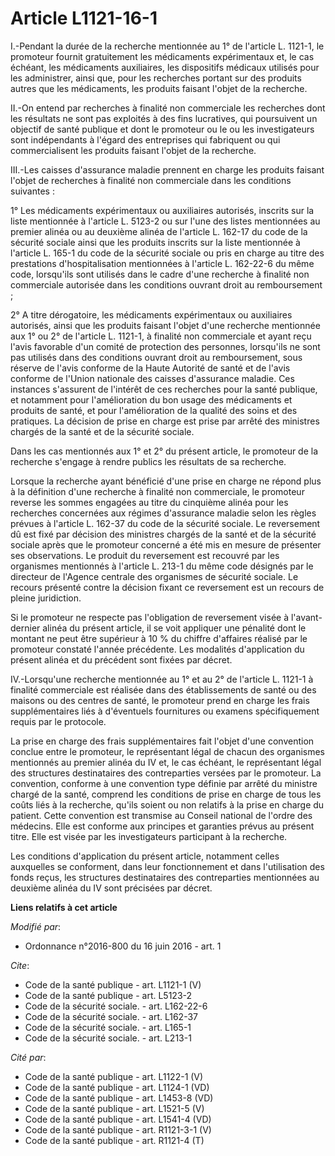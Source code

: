 # Article L1121-16-1

I.-Pendant la durée de la recherche mentionnée au 1° de l'article L. 1121-1, le promoteur fournit gratuitement les
médicaments expérimentaux et, le cas échéant, les médicaments auxiliaires, les dispositifs médicaux utilisés pour les
administrer, ainsi que, pour les recherches portant sur des produits autres que les médicaments, les produits faisant l'objet
de la recherche. 

II.-On entend par recherches à finalité non commerciale les recherches dont les résultats ne sont pas exploités à des fins
lucratives, qui poursuivent un objectif de santé publique et dont le promoteur ou le ou les investigateurs sont indépendants
à l'égard des entreprises qui fabriquent ou qui commercialisent les produits faisant l'objet de la recherche. 

III.-Les caisses d'assurance maladie prennent en charge les produits faisant l'objet de recherches à finalité non commerciale
dans les conditions suivantes : 

1° Les médicaments expérimentaux ou auxiliaires autorisés, inscrits sur la liste mentionnée à l'article L. 5123-2 ou sur
l'une des listes mentionnées au premier alinéa ou au deuxième alinéa de l'article L. 162-17 du code de la sécurité sociale
ainsi que les produits inscrits sur la liste mentionnée à l'article L. 165-1 du code de la sécurité sociale ou pris en charge
au titre des prestations d'hospitalisation mentionnées à l'article L. 162-22-6 du même code, lorsqu'ils sont utilisés dans le
cadre d'une recherche à finalité non commerciale autorisée dans les conditions ouvrant droit au remboursement ; 

2° A titre dérogatoire, les médicaments expérimentaux ou auxiliaires autorisés, ainsi que les produits faisant l'objet d'une
recherche mentionnée aux 1° ou 2° de l'article L. 1121-1, à finalité non commerciale et ayant reçu l'avis favorable d'un
comité de protection des personnes, lorsqu'ils ne sont pas utilisés dans des conditions ouvrant droit au remboursement, sous
réserve de l'avis conforme de la Haute Autorité de santé et de l'avis conforme de l'Union nationale des caisses d'assurance
maladie. Ces instances s'assurent de l'intérêt de ces recherches pour la santé publique, et notamment pour l'amélioration du
bon usage des médicaments et produits de santé, et pour l'amélioration de la qualité des soins et des pratiques. La décision
de prise en charge est prise par arrêté des ministres chargés de la santé et de la sécurité sociale. 

Dans les cas mentionnés aux 1° et 2° du présent article, le promoteur de la recherche s'engage à rendre publics les résultats
de sa recherche. 

Lorsque la recherche ayant bénéficié d'une prise en charge ne répond plus à la définition d'une recherche à finalité non
commerciale, le promoteur reverse les sommes engagées au titre du cinquième alinéa pour les recherches concernées aux régimes
d'assurance maladie selon les règles prévues à l'article L. 162-37 du code de la sécurité sociale. Le reversement dû est fixé
par décision des ministres chargés de la santé et de la sécurité sociale après que le promoteur concerné a été mis en mesure
de présenter ses observations. Le produit du reversement est recouvré par les organismes mentionnés à l'article L. 213-1 du
même code désignés par le directeur de l'Agence centrale des organismes de sécurité sociale. Le recours présenté contre la
décision fixant ce reversement est un recours de pleine juridiction. 

Si le promoteur ne respecte pas l'obligation de reversement visée à l'avant-dernier alinéa du présent article, il se voit
appliquer une pénalité dont le montant ne peut être supérieur à 10 % du chiffre d'affaires réalisé par le promoteur constaté
l'année précédente. Les modalités d'application du présent alinéa et du précédent sont fixées par décret. 

IV.-Lorsqu'une recherche mentionnée au 1° et au 2° de l'article L. 1121-1 à finalité commerciale est réalisée dans des
établissements de santé ou des maisons ou des centres de santé, le promoteur prend en charge les frais supplémentaires liés à
d'éventuels fournitures ou examens spécifiquement requis par le protocole. 

La prise en charge des frais supplémentaires fait l'objet d'une convention conclue entre le promoteur, le représentant légal
de chacun des organismes mentionnés au premier alinéa du IV et, le cas échéant, le représentant légal des structures
destinataires des contreparties versées par le promoteur. La convention, conforme à une convention type définie par arrêté du
ministre chargé de la santé, comprend les conditions de prise en charge de tous les coûts liés à la recherche, qu'ils soient
ou non relatifs à la prise en charge du patient. Cette convention est transmise au Conseil national de l'ordre des médecins.
Elle est conforme aux principes et garanties prévus au présent titre. Elle est visée par les investigateurs participant à la
recherche. 

Les conditions d'application du présent article, notamment celles auxquelles se conforment, dans leur fonctionnement et dans
l'utilisation des fonds reçus, les structures destinataires des contreparties mentionnées au deuxième alinéa du IV sont
précisées par décret.

**Liens relatifs à cet article**

_Modifié par_:

  - Ordonnance n°2016-800 du 16 juin 2016 - art. 1

_Cite_:

  - Code de la santé publique - art. L1121-1 (V)
  - Code de la santé publique - art. L5123-2
  - Code de la sécurité sociale. - art. L162-22-6
  - Code de la sécurité sociale. - art. L162-37
  - Code de la sécurité sociale. - art. L165-1
  - Code de la sécurité sociale. - art. L213-1

_Cité par_:

  - Code de la santé publique - art. L1122-1 (V)
  - Code de la santé publique - art. L1124-1 (VD)
  - Code de la santé publique - art. L1453-8 (VD)
  - Code de la santé publique - art. L1521-5 (V)
  - Code de la santé publique - art. L1541-4 (VD)
  - Code de la santé publique - art. R1121-3-1 (V)
  - Code de la santé publique - art. R1121-4 (T)
